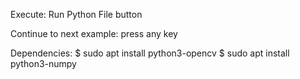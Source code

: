 Execute: Run Python File button

Continue to next example: press any key 

Dependencies:
$ sudo apt install python3-opencv
$ sudo apt install python3-numpy